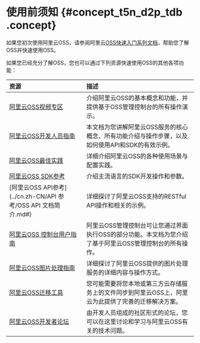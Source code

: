 # 使用前须知 {#concept_t5n_d2p_tdb .concept}

如果您初次使用阿里云OSS，请参阅阿里云[OSS快速入门系列文档](../cn.zh-CN/快速入门/开始使用阿里云OSS.md#)，帮助您了解OSS并快速使用OSS。

如果您已经充分了解OSS，您也可以通过下列资源快速使用OSS的其他各项功能：

|资源|描述|
|:-|:-|
|[阿里云OSS视频专区](https://help.aliyun.com/document_detail/39687.html)|介绍阿里云OSS的基本概念和功能，并提供基于OSS管理控制台的所有操作演示。|
|[阿里云OSS开发人员指南](cn.zh-CN/开发指南/基本概念介绍.md#)|本文档为您讲解阿里云OSS服务的核心概念、所有功能介绍与操作步骤，以及如何使用API和SDK的有效示例。|
|[阿里云OSS最佳实践](../cn.zh-CN//快速搭建移动应用直传服务.md#)|详细介绍阿里云OSS的各种使用场景与配置实践。|
|[阿里云OSS SDK参考](../cn.zh-CN/.md#)|介绍主流语言的SDK开发操作和参数。|
|[阿里云OSS API参考](../cn.zh-CN/API 参考/OSS API 文档简介.md#)|详细探讨了阿里云OSS支持的RESTful API操作和相关的示例。|
|[阿里云OSS 控制台用户指南](../cn.zh-CN/控制台用户指南/使用阿里云账号登录OSS管理控制台.md#)|阿里云OSS管理控制台可让您通过界面执行OSS的部分功能。本文档为您介绍了基于阿里云OSS管理控制台的所有操作。|
|[阿里云OSS图片处理指南](../cn.zh-CN/图片处理指南/快速使用OSS图片服务.md#)|详细探讨了阿里云OSS提供的图片处理服务的详细内容与操作方式。|
|[阿里云OSS迁移工具](../cn.zh-CN/常用工具/ossimport/说明及配置.md#)|您可能需要将您本地或第三方云存储服务上的文件同步到阿里云OSS上，阿里云为此提供了完善的迁移解决方案。|
|[阿里云OSS开发者论坛](https://bbs.aliyun.com/thread/211.html)|由开发人员组成的社区形式的论坛，您可以在这里讨论和学习与阿里云OSS有关的技术问题。|

